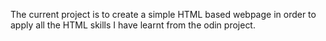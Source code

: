The current project is to create a simple HTML based webpage in order to apply all the HTML skills I have learnt from the odin project.